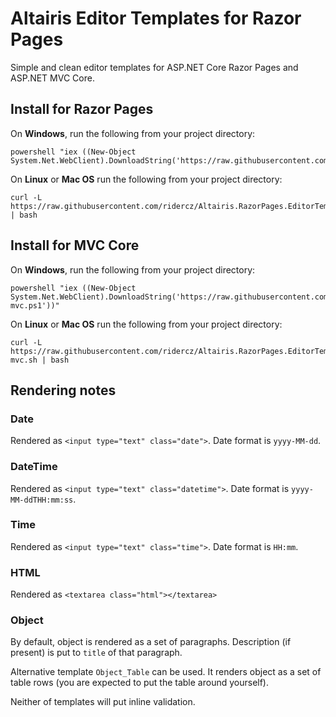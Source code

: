 # Altairis Editor Templates for Razor Pages

Simple and clean editor templates for ASP.NET Core Razor Pages and ASP.NET MVC Core.

## Install for Razor Pages

On **Windows**, run the following from your project directory:

    powershell "iex ((New-Object System.Net.WebClient).DownloadString('https://raw.githubusercontent.com/ridercz/Altairis.RazorPages.EditorTemplates/master/get.ps1'))"

On **Linux** or **Mac OS** run the following from your project directory:

    curl -L https://raw.githubusercontent.com/ridercz/Altairis.RazorPages.EditorTemplates/master/get.sh | bash

## Install for MVC Core

On **Windows**, run the following from your project directory:

    powershell "iex ((New-Object System.Net.WebClient).DownloadString('https://raw.githubusercontent.com/ridercz/Altairis.RazorPages.EditorTemplates/master/get-mvc.ps1'))"

On **Linux** or **Mac OS** run the following from your project directory:

    curl -L https://raw.githubusercontent.com/ridercz/Altairis.RazorPages.EditorTemplates/master/get-mvc.sh | bash

## Rendering notes

### Date

Rendered as `<input type="text" class="date">`. Date format is `yyyy-MM-dd`.

### DateTime

Rendered as `<input type="text" class="datetime">`. Date format is `yyyy-MM-ddTHH:mm:ss`.

### Time

Rendered as `<input type="text" class="time">`. Date format is `HH:mm`.

### HTML

Rendered as `<textarea class="html"></textarea>`

### Object

By default, object is rendered as a set of paragraphs. Description (if present) is put to `title` of that paragraph.

Alternative template `Object_Table` can be used. It renders object as a set of table rows (you are expected to put the table around yourself).

Neither of templates will put inline validation.
